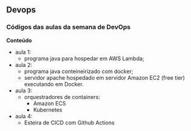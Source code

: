 ## Devops
### Códigos das aulas da semana de DevOps

**Conteúdo**

- aula 1: 
    - programa java para hospedar em AWS Lambda;
- aula 2: 
    - programa java conteineirizado com docker;
    - servidor apache hospedado em servidor Amazon EC2 (free tier) executando em Docker.
- aula 3: 
    - orquestradores de containers:
        - Amazon ECS
        - Kubernetes
- aula 4:
    - Esteira de CICD com Github Actions
